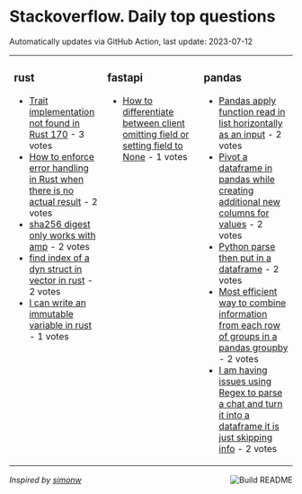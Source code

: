 # Stackoverflow. Daily top questions 

Automatically updates via GitHub Action, last update: <!-- date starts -->2023-07-12<!-- date ends -->


<table><tr><td valign="top" width="33%">

### rust
<!-- rust starts -->
* [Trait implementation not found in Rust 170](https://stackoverflow.com/questions/76669682/trait-implementation-not-found-in-rust-1-70) - 3 votes
* [How to enforce error handling in Rust when there is no actual result](https://stackoverflow.com/questions/76670248/how-to-enforce-error-handling-in-rust-when-there-is-no-actual-result) - 2 votes
* [sha256 digest only works with amp](https://stackoverflow.com/questions/76662150/sha256-digest-only-works-with) - 2 votes
* [find index of a dyn struct in vector in rust](https://stackoverflow.com/questions/76665239/find-index-of-a-dyn-struct-in-vector-in-rust) - 2 votes
* [I can write an immutable variable in rust](https://stackoverflow.com/questions/76663648/i-can-write-an-immutable-variable-in-rust) - 1 votes
<!-- rust ends -->
</td><td valign="top" width="34%">


### fastapi
<!-- fastapi starts -->
* [How to differentiate between client omitting field or setting field to None](https://stackoverflow.com/questions/76663192/how-to-differentiate-between-client-omitting-field-or-setting-field-to-none) - 1 votes
<!-- fastapi ends -->
</td><td valign="top" width="34%">


### pandas
<!-- pandas starts -->
* [Pandas apply function read in list horizontally as an input](https://stackoverflow.com/questions/76657985/pandas-apply-function-read-in-list-horizontally-as-an-input) - 2 votes
* [Pivot a dataframe in pandas while creating additional new columns for values](https://stackoverflow.com/questions/76672462/pivot-a-dataframe-in-pandas-while-creating-additional-new-columns-for-values) - 2 votes
* [Python parse then put in a dataframe](https://stackoverflow.com/questions/76670562/python-parse-then-put-in-a-dataframe) - 2 votes
* [Most efficient way to combine information from each row of groups in a pandas groupby](https://stackoverflow.com/questions/76664203/most-efficient-way-to-combine-information-from-each-row-of-groups-in-a-pandas-gr) - 2 votes
* [I am having issues using Regex to parse a chat and turn it into a dataframe  it is just skipping info](https://stackoverflow.com/questions/76673981/i-am-having-issues-using-regex-to-parse-a-chat-and-turn-it-into-a-dataframe-i) - 2 votes
<!-- pandas ends -->
</td></tr></table>

<a href="https://github.com/hp0404/hp0404/actions"><img src="https://github.com/hp0404/hp0404/workflows/Build%20README/badge.svg" align="right" alt="Build README"></a> <p>*Inspired by  [simonw](https://github.com/simonw/simonw)*</p>

